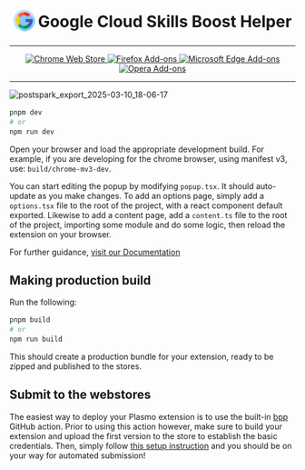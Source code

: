 <h1 align="center">
  <sub>
    <img src="https://github.com/ePlus-DEV/google-cloud-skills-boost-helper/blob/main/assets/icon.png" height="38" width="38">
  </sub>
  Google Cloud Skills Boost Helper
</h1>

***

<div align="center">
    <a href="https://chromewebstore.google.com/detail/lmbhjioadhcoebhgapaidogodllonbgg?utm_source=github">
        <img src="https://github.com/user-attachments/assets/4d8fd051-4c28-4290-afb8-9c182bb2b5d3" alt="Chrome Web Store">
    </a>
    <a href="https://addons.mozilla.org/addon/google-cloud-skills-boost-helper/?utm_source=github">
        <img src="https://github.com/user-attachments/assets/20177a18-81db-45ed-8838-64c29df48d34" alt="Firefox Add-ons">
    </a>
    <a href="https://addons.mozilla.org/addon/google-cloud-skills-boost-helper/?utm_source=github">
        <img src="https://github.com/user-attachments/assets/29994e96-2de9-4136-8f0e-b98c65c0cb28" alt="Microsoft Edge Add-ons">
    </a>
    <a href="https://addons.mozilla.org/addon/google-cloud-skills-boost-helper/?utm_source=github">
        <img src="https://github.com/user-attachments/assets/56481763-2d91-408d-8c45-eba77e2dc4c4" alt="Opera Add-ons">
    </a>
</div>

***

![postspark_export_2025-03-10_18-06-17](https://github.com/user-attachments/assets/2f157ec3-b7bf-4287-a0a2-ef13c3fc69b7)

```bash
pnpm dev
# or
npm run dev
```

Open your browser and load the appropriate development build. For example, if you are developing for the chrome browser, using manifest v3, use: `build/chrome-mv3-dev`.

You can start editing the popup by modifying `popup.tsx`. It should auto-update as you make changes. To add an options page, simply add a `options.tsx` file to the root of the project, with a react component default exported. Likewise to add a content page, add a `content.ts` file to the root of the project, importing some module and do some logic, then reload the extension on your browser.

For further guidance, [visit our Documentation](https://docs.plasmo.com/)

## Making production build

Run the following:

```bash
pnpm build
# or
npm run build
```

This should create a production bundle for your extension, ready to be zipped and published to the stores.

## Submit to the webstores

The easiest way to deploy your Plasmo extension is to use the built-in [bpp](https://bpp.browser.market) GitHub action. Prior to using this action however, make sure to build your extension and upload the first version to the store to establish the basic credentials. Then, simply follow [this setup instruction](https://docs.plasmo.com/framework/workflows/submit) and you should be on your way for automated submission!

